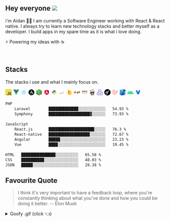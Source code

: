 ## Hey everyone <img src="https://media.giphy.com/media/hvRJCLFzcasrR4ia7z/giphy.gif" width="25px">


i'm Aidan 👨‍💻
I am currently a Software Engineer working with React & React native. I always try to learn new technology stacks and better myself as a developer. I build apps in my spare time as it is what i love doing.

⚡ Powering my ideas with ☕ 

<br/>

## Stacks
The stacks i use and what I mainly focus on.

<code><img height="20" src="https://raw.githubusercontent.com/github/explore/80688e429a7d4ef2fca1e82350fe8e3517d3494d/topics/javascript/javascript.png"></code>
<code><img height="20" src="https://raw.githubusercontent.com/github/explore/80688e429a7d4ef2fca1e82350fe8e3517d3494d/topics/vue/vue.png"></code>
<code><img height="20" src="https://raw.githubusercontent.com/github/explore/80688e429a7d4ef2fca1e82350fe8e3517d3494d/topics/react/react.png"></code>
<code><img height="20" src="https://raw.githubusercontent.com/github/explore/5c058a388828bb5fde0bcafd4bc867b5bb3f26f3/topics/ansible/ansible.png"></code>
<code><img height="20" src="https://raw.githubusercontent.com/github/explore/80688e429a7d4ef2fca1e82350fe8e3517d3494d/topics/nodejs/nodejs.png"></code>
<code><img height="20" src="https://raw.githubusercontent.com/github/explore/80688e429a7d4ef2fca1e82350fe8e3517d3494d/topics/angular/angular.png"></code>
<code><img height="20" src="https://raw.githubusercontent.com/github/explore/80688e429a7d4ef2fca1e82350fe8e3517d3494d/topics/python/python.png"></code>
<code><img height="20" src="https://raw.githubusercontent.com/github/explore/80688e429a7d4ef2fca1e82350fe8e3517d3494d/topics/mysql/mysql.png"></code>
<code><img height="20" src="https://raw.githubusercontent.com/github/explore/80688e429a7d4ef2fca1e82350fe8e3517d3494d/topics/firebase/firebase.png"></code>
<code><img height="20" src="https://raw.githubusercontent.com/github/explore/80688e429a7d4ef2fca1e82350fe8e3517d3494d/topics/git/git.png"></code>
<code><img height="20" src="https://raw.githubusercontent.com/github/explore/80688e429a7d4ef2fca1e82350fe8e3517d3494d/topics/aws/aws.png"></code>
<code><img height="20" src="https://raw.githubusercontent.com/github/explore/80688e429a7d4ef2fca1e82350fe8e3517d3494d/topics/composer/composer.png"></code>
<code><img height="20" src="https://raw.githubusercontent.com/github/explore/80688e429a7d4ef2fca1e82350fe8e3517d3494d/topics/redux/redux.png"></code>
<code><img height="20" src="https://raw.githubusercontent.com/github/explore/80688e429a7d4ef2fca1e82350fe8e3517d3494d/topics/symfony/symfony.png"></code>
<code><img height="20" src="https://raw.githubusercontent.com/github/explore/80688e429a7d4ef2fca1e82350fe8e3517d3494d/topics/laravel/laravel.png"></code>
<code><img height="20" src="https://raw.githubusercontent.com/github/explore/80688e429a7d4ef2fca1e82350fe8e3517d3494d/topics/xcode/xcode.png"></code>
<code><img height="20" src="https://raw.githubusercontent.com/github/explore/80688e429a7d4ef2fca1e82350fe8e3517d3494d/topics/android/android.png"></code>
<code><img height="20" src="https://raw.githubusercontent.com/github/explore/80688e429a7d4ef2fca1e82350fe8e3517d3494d/topics/vagrant/vagrant.png"></code>

```text
PHP
    Laravel        █████████████░░░░░░░░░░░░   54.93 %
    Symphony       ██████████████████▓░░░░░░   73.93 % 
    
JavaScript 
    React.js       ████████████████████░░░░░   76.3 % 
    React-native   ██████████████████░░░░░░░   72.67 % 
    Angular        █████░░░░░░░░░░░░░░░░░░░░   23.23 % 
    Vue            ████░░░░░░░░░░░░░░░░░░░░░   19.45 % 
    
HTML   ███████████████░░░░░░░░░░   65.58 % 
CSS    ██████████░░░░░░░░░░░░░░░   48.03 % 
JSON   █████░░░░░░░░░░░░░░░░░░░░   28.38 % 
```

## Favourite Quote

> I think it's very important to have a feedback loop, where you're constantly thinking about what you've done and how you could be doing it better.
> -- Elon Musk



<details>
	<summary>Goofy .gif (click 👈)</summary>
	<img src="https://media.giphy.com/media/de9SDw6PGRsubN1o3X/giphy.gif"/>
</details>
<!--
**aidanarmstrong/aidanarmstrong** is a ✨ _special_ ✨ repository because its `README.md` (this file) appears on your GitHub profile.

Here are some ideas to get you started:

- 🔭 I’m currently working on ...
- 🌱 I’m currently learning ...
- 👯 I’m looking to collaborate on ...
- 🤔 I’m looking for help with ...
- 💬 Ask me about ...
- 📫 How to reach me: ...
- 😄 Pronouns: ...
- ⚡ Fun fact: ...
-->
